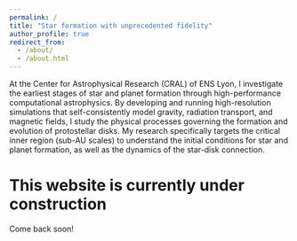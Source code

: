```yaml
---
permalink: /
title: "Star formation with unprecedented fidelity"
author_profile: true
redirect_from: 
  - /about/
  - /about.html
---
```


At the Center for Astrophysical Research (CRAL) of ENS Lyon, I investigate the earliest stages of star and planet formation through high-performance computational astrophysics. By developing and running high-resolution simulations that self-consistently model gravity, radiation transport, and magnetic fields, I study the physical processes governing the formation and evolution of protostellar disks. My research specifically targets the critical inner region (sub-AU scales) to understand the initial conditions for star and planet formation, as well as the dynamics of the star-disk connection.

This website is currently under construction
======
Come back soon!

